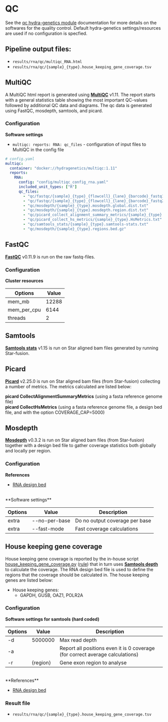 # QC
See the [qc hydra-genetics module](https://snv_indels.readthedocs.io/en/latest/) documentation for more details on the softwares for the quality control. Default hydra-genetics settings/resources are used if no configuration is specfied.


## Pipeline output files:

* `results/rna/qc/multiqc_RNA.html`
* `results/rna/qc/{sample}_{type}.house_keeping_gene_coverage.tsv`

## MultiQC
A MultiQC html report is generated using **[MultiQC](https://github.com/ewels/MultiQC)** v1.11. The report starts with a general statistics table showing the most important QC-values followed by additional QC data and diagrams. The qc data is generated using FastQC, mosdepth, samtools, and picard.

### Configuration
**Software settings**

* `multiqc: reports: RNA: qc_files` - configuration of input files to MultiQC in the config file

```yaml
# config.yaml
multiqc:
  container: "docker://hydragenetics/multiqc:1.11"
  reports:
    RNA:
      config: "config/multiqc_config_rna.yaml"
      included_unit_types: ["R"]
      qc_files:
        - "qc/fastqc/{sample}_{type}_{flowcell}_{lane}_{barcode}_fastq1_fastqc.zip"
        - "qc/fastqc/{sample}_{type}_{flowcell}_{lane}_{barcode}_fastq2_fastqc.zip"
        - "qc/mosdepth/{sample}_{type}.mosdepth.global.dist.txt"
        - "qc/mosdepth/{sample}_{type}.mosdepth.region.dist.txt"
        - "qc/picard_collect_alignment_summary_metrics/{sample}_{type}.alignment_summary_metrics.txt"
        - "qc/picard_collect_hs_metrics/{sample}_{type}.HsMetrics.txt"
        - "qc/samtools_stats/{sample}_{type}.samtools-stats.txt"
        - "qc/mosdepth/{sample}_{type}.regions.bed.gz"
```

## FastQC
**[FastQC](https://www.bioinformatics.babraham.ac.uk/projects/fastqc/)** v0.11.9 is run on the raw fastq-files.

### Configuration
**Cluster resources**

| **Options** | **Value** |
|-------------|-|
| mem_mb | 12288 |
| mem_per_cpu | 6144 |
| threads | 2 |

## Samtools
**[Samtools stats](http://www.htslib.org/doc/samtools-stats.html)** v1.15 is run on Star aligned bam files generated by running Star-fusion.

## Picard
**[Picard](https://broadinstitute.github.io/picard/)** v2.25.0 is run on Star aligned bam files (from Star-fusion) collecting a number of metrics. The metrics calculated are listed below:

**picard CollectAlignmentSummaryMetrics** (using a fasta reference genome file)  
**picard CollectHsMetrics** (using a fasta reference genome file, a design bed file, and with the option COVERAGE_CAP=5000)

## Mosdepth
**[Mosdepth](https://github.com/brentp/mosdepth)** v0.3.2 is run on Star aligned bam files (from Star-fusion) together with a design bed file to gather coverage statistics both globally and locally per region.

### Configuration
**References**

* [RNA design bed](references.md#design_bed_rna)

<br />
**Software settings**

| **Options** | **Value** | **Description** |
|-------------|-|-|
| extra | --no-per-base | Do no output coverage per base |
| extra | --fast-mode | Fast coverage calculations | |

## House keeping gene coverage
House keeping gene coverage is reported by the in-house script [house_keeping_gene_coverage.py](https://github.com/genomic-medicine-sweden/Twist_Solid/blob/develop/workflow/scripts/house_keeping_gene_coverage.py) ([rule](https://github.com/genomic-medicine-sweden/Twist_Solid/blob/develop/workflow/rules/house_keeping_gene_coverage.smk)) that in turn uses **[Samtools depth](http://www.htslib.org/doc/samtools-depth.html)** to calculate the coverage. The RNA design bed file is used to define the regions that the coverage should be calculated in. The house keeping genes are listed below:

* House keeping genes:
    - GAPDH, GUSB, OAZ1, POLR2A

### Configuration
**Software settings for samtools (hard coded)**

| **Options** | **Value** | **Description** |
|-------------|-|-|
| -d | 5000000 | Max read depth |
| -a | |Report all positions even it is 0 coverage (for correct average calculations) |
| -r | {region} | Gene exon region to analyse |

<br />
**References**

* [RNA design bed](references.md#design_bed_rna)

### Result file

* `results/rna/qc/{sample}_{type}.house_keeping_gene_coverage.tsv`
